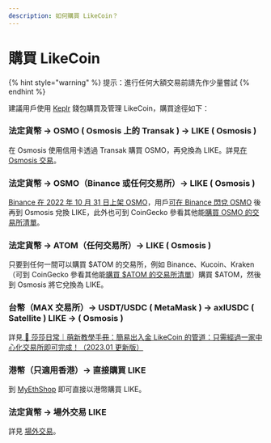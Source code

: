```yaml
---
description: 如何購買 LikeCoin？
---
```


# 購買 LikeCoin

{% hint style="warning" %}
提示：進行任何大額交易前請先作少量嘗試
{% endhint %}

建議用戶使用 [Keplr](../wallet/keplr/) 錢包購買及管理 LikeCoin，購買途徑如下：

### 法定貨幣 -> OSMO ( Osmosis 上的 Transak ) -> LIKE ( Osmosis )

在 Osmosis 使用信用卡透過 Transak 購買 OSMO，再兌換為 LIKE。詳見[在 Osmosis 交易](trade-in-osmosis.md)。

### 法定貨幣 -> OSMO（Binance 或任何交易所）-> LIKE ( Osmosis )

[Binance 在 2022 年 10 月 31 日上架 OSMO](https://www.binance.com/zh-TC/support/announcement/%E9%96%83%E5%85%8C%E4%BA%A4%E6%98%93%E5%B9%B3%E5%8F%B0%E4%B8%8A%E7%B7%9Aosmo%E6%96%B0%E8%B3%87%E7%94%A2-ad8b2a8f8c0641d38369ab412ce8a950)，用戶[可在 Binance 閃兌 OSMO](https://www.binance.com/zh-TC/how-to-buy/osmosis) 後再到 Osmosis 兌換 LIKE，此外也可到 CoinGecko 參看其他能[購買 OSMO 的交易所清單](https://www.coingecko.com/en/coins/osmosis)。

### 法定貨幣 -> ATOM（任何交易所）-> LIKE ( Osmosis )

只要到任何一間可以購買 $ATOM 的交易所，例如 Binance、Kucoin、Kraken（可到 CoinGecko 參看其他能[購買 $ATOM 的交易所清單](https://www.coingecko.com/en/coins/cosmos-hub#markets)）購買 $ATOM，然後到 Osmosis 將它兌換為 LIKE。

### 台幣（MAX 交易所）-> USDT/USDC ( MetaMask ) -> axlUSDC ( Satellite ) LIKE -> ( Osmosis )

詳見[ 🔰 莎莎日常｜萌新教學手冊：簡易出入金 LikeCoin 的管道：只需經過一家中心化交易所即可完成！（2023.01 更新版）](https://matters.town/@sachanshih/363484-%E8%8E%8E%E8%8E%8E%E6%97%A5%E5%B8%B8-%E8%90%8C%E6%96%B0%E6%95%99%E5%AD%B8%E6%89%8B%E5%86%8A-%E7%B0%A1%E6%98%93%E5%87%BA%E5%85%A5%E9%87%91-like-coin-%E7%9A%84%E7%AE%A1%E9%81%93-%E5%8F%AA%E9%9C%80%E7%B6%93%E9%81%8E%E4%B8%80%E5%AE%B6%E4%B8%AD%E5%BF%83%E5%8C%96%E4%BA%A4%E6%98%93%E6%89%80%E5%8D%B3%E5%8F%AF%E5%AE%8C%E6%88%90-2023-01-%E6%9B%B4%E6%96%B0%E7%89%88-bafybeic6jd34qb3l5t73dsr46cspuwp64u456az2ghuu52grklwidgaiwi)

### 港幣（只適用香港）-> 直接購買 LIKE

到 [MyEthShop](registering-and-trade-in-myethshop.md) 即可直接以港幣購買 LIKE。

### 法定貨幣 -> 場外交易 LIKE

詳見 [場外交易](otc.md)。
